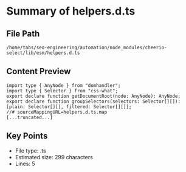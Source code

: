 # Summary of helpers.d.ts
  
## File Path
`/home/tabs/seo-engineering/automation/node_modules/cheerio-select/lib/esm/helpers.d.ts`

## Content Preview
```
import type { AnyNode } from "domhandler";
import type { Selector } from "css-what";
export declare function getDocumentRoot(node: AnyNode): AnyNode;
export declare function groupSelectors(selectors: Selector[][]): [plain: Selector[][], filtered: Selector[][]];
//# sourceMappingURL=helpers.d.ts.map
[...truncated...]
```

## Key Points
- File type: .ts
- Estimated size: 299 characters
- Lines: 5
